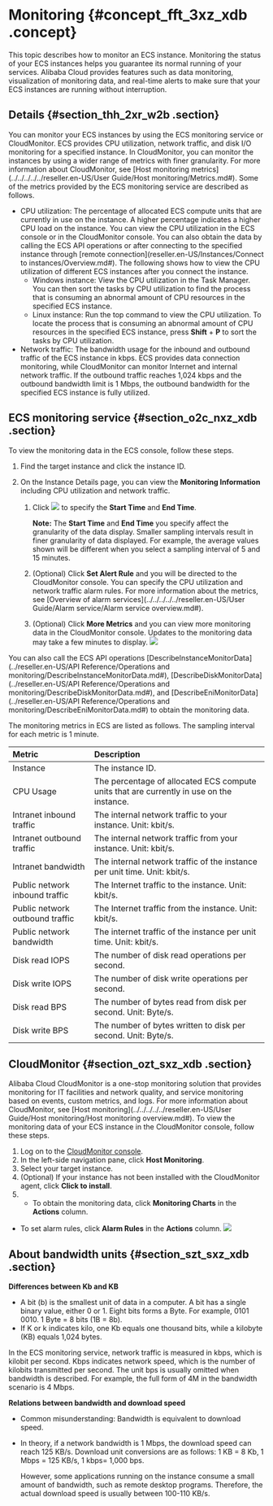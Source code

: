 # Monitoring {#concept_fft_3xz_xdb .concept}

This topic describes how to monitor an ECS instance. Monitoring the status of your ECS instances helps you guarantee its normal running of your services. Alibaba Cloud provides features such as data monitoring, visualization of monitoring data, and real-time alerts to make sure that your ECS instances are running without interruption.

## Details {#section_thh_2xr_w2b .section}

You can monitor your ECS instances by using the ECS monitoring service or CloudMonitor. ECS provides CPU utilization, network traffic, and disk I/O monitoring for a specified instance. In CloudMonitor, you can monitor the instances by using a wider range of metrics with finer granularity. For more information about CloudMonitor, see [Host monitoring metrics](../../../../../reseller.en-US/User Guide/Host monitoring/Metrics.md#). Some of the metrics provided by the ECS monitoring service are described as follows.

-   CPU utilization: The percentage of allocated ECS compute units that are currently in use on the instance. A higher percentage indicates a higher CPU load on the instance. You can view the CPU utilization in the ECS console or in the CloudMonitor console. You can also obtain the data by calling the ECS API operations or after connecting to the specified instance through [remote connection](reseller.en-US/Instances/Connect to instances/Overview.md#). The following shows how to view the CPU utilization of different ECS instances after you connect the instance.
    -   Windows instance: View the CPU utilization in the Task Manager. You can then sort the tasks by CPU utilization to find the process that is consuming an abnormal amount of CPU resources in the specified ECS instance.
    -   Linux instance: Run the top command to view the CPU utilization. To locate the process that is consuming an abnormal amount of CPU resources in the specified ECS instance, press **Shift** + **P** to sort the tasks by CPU utilization.
-   Network traffic: The bandwidth usage for the inbound and outbound traffic of the ECS instance in kbps. ECS provides data connection monitoring, while CloudMonitor can monitor Internet and internal network traffic. If the outbound traffic reaches 1,024 kbps and the outbound bandwidth limit is 1 Mbps, the outbound bandwidth for the specified ECS instance is fully utilized.

## ECS monitoring service {#section_o2c_nxz_xdb .section}

To view the monitoring data in the ECS console, follow these steps.

1.  Find the target instance and click the instance ID.
2.  On the Instance Details page, you can view the **Monitoring Information** including CPU utilization and network traffic.

    1.  Click ![](http://static-aliyun-doc.oss-cn-hangzhou.aliyuncs.com/assets/img/9747/15662692959889_en-US.png) to specify the **Start Time** and **End Time**.

        **Note:** The **Start Time** and **End Time** you specify affect the granularity of the data display. Smaller sampling intervals result in finer granularity of data displayed. For example, the average values shown will be different when you select a sampling interval of 5 and 15 minutes.

    2.  \(Optional\) Click **Set Alert Rule** and you will be directed to the CloudMonitor console. You can specify the CPU utilization and network traffic alarm rules. For more information about the metrics, see [Overview of alarm services](../../../../../reseller.en-US/User Guide/Alarm service/Alarm service overview.md#).
    3.  \(Optional\) Click **More Metrics** and you can view more monitoring data in the CloudMonitor console. Updates to the monitoring data may take a few minutes to display.
    ![](http://static-aliyun-doc.oss-cn-hangzhou.aliyuncs.com/assets/img/9747/15662692969888_en-US.png)


You can also call the ECS API operations [DescribeInstanceMonitorData](../reseller.en-US/API Reference/Operations and monitoring/DescribeInstanceMonitorData.md#), [DescribeDiskMonitorData](../reseller.en-US/API Reference/Operations and monitoring/DescribeDiskMonitorData.md#), and [DescribeEniMonitorData](../reseller.en-US/API Reference/Operations and monitoring/DescribeEniMonitorData.md#) to obtain the monitoring data.

The monitoring metrics in ECS are listed as follows. The sampling interval for each metric is 1 minute.

|Metric|Description|
|:-----|:----------|
|Instance|The instance ID.|
|CPU Usage|The percentage of allocated ECS compute units that are currently in use on the instance.|
|Intranet inbound traffic|The internal network traffic to your instance. Unit: kbit/s.|
|Intranet outbound traffic|The internal network traffic from your instance. Unit: kbit/s.|
|Intranet bandwidth|The internal network traffic of the instance per unit time. Unit: kbit/s.|
|Public network inbound traffic|The Internet traffic to the instance. Unit: kbit/s.|
|Public network outbound traffic|The Internet traffic from the instance. Unit: kbit/s.|
|Public network bandwidth|The internet traffic of the instance per unit time. Unit: kbit/s.|
|Disk read IOPS|The number of disk read operations per second.|
|Disk write IOPS|The number of disk write operations per second.|
|Disk read BPS|The number of bytes read from disk per second. Unit: Byte/s.|
|Disk write BPS|The number of bytes written to disk per second. Unit: Byte/s.|

## CloudMonitor {#section_ozt_sxz_xdb .section}

Alibaba Cloud CloudMonitor is a one-stop monitoring solution that provides monitoring for IT facilities and network quality, and service monitoring based on events, custom metrics, and logs. For more information about CloudMonitor, see [Host monitoring](../../../../../reseller.en-US/User Guide/Host monitoring/Host monitoring overview.md#). To view the monitoring data of your ECS instance in the CloudMonitor console, follow these steps.

1.  Log on to the [CloudMonitor console](https://partners-intl.console.aliyun.com/?spm=a2c63.p38356.a3.3.4e2b3770MrqQ1v#/cms).
2.  In the left-side navigation pane, click **Host Monitoring**.
3.  Select your target instance.
4.  \(Optional\) If your instance has not been installed with the CloudMonitor agent, click **Click to install**.
5.  -   To obtain the monitoring data, click **Monitoring Charts** in the **Actions** column.
-   To set alarm rules, click **Alarm Rules** in the **Actions** column.
    ![](http://static-aliyun-doc.oss-cn-hangzhou.aliyuncs.com/assets/img/9747/15662692963939_en-US.png)


## About bandwidth units {#section_szt_sxz_xdb .section}

**Differences between Kb and KB**

-   A bit \(b\) is the smallest unit of data in a computer. A bit has a single binary value, either 0 or 1. Eight bits forms a Byte. For example, 0101 0010. 1 Byte = 8 bits \(1B = 8b\).
-   If K or k indicates kilo, one Kb equals one thousand bits, while a kilobyte \(KB\) equals 1,024 bytes.

In the ECS monitoring service, network traffic is measured in kbps, which is kilobit per second. Kbps indicates network speed, which is the number of kilobits transmitted per second. The unit bps is usually omitted when bandwidth is described. For example, the full form of 4M in the bandwidth scenario is 4 Mbps.

**Relations between bandwidth and download speed**

-   Common misunderstanding: Bandwidth is equivalent to download speed.
-   In theory, if a network bandwidth is 1 Mbps, the download speed can reach 125 KB/s. Download unit conversions are as follows: 1 KB = 8 Kb, 1 Mbps = 125 KB/s, 1 kbps= 1,000 bps.

    However, some applications running on the instance consume a small amount of bandwidth, such as remote desktop programs. Therefore, the actual download speed is usually between 100-110 KB/s.


